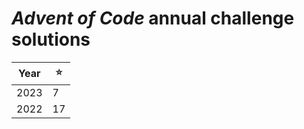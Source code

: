 # *Advent of Code* annual challenge solutions
| Year |  ⭐  |
| ---- | ---- |
| 2023 |  7   |
| 2022 |  17  |
